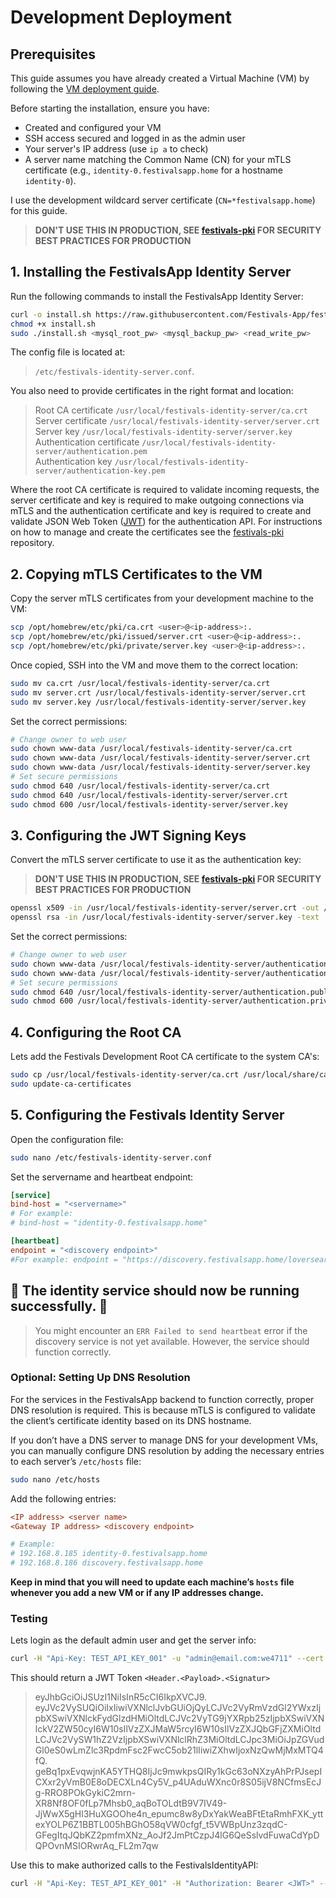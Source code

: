 # Development Deployment

## Prerequisites

This guide assumes you have already created a Virtual Machine (VM) by following the [VM deployment guide](https://github.com/Festivals-App/festivals-documentation/tree/main/deployment/vm-deployment).

Before starting the installation, ensure you have:

- Created and configured your VM
- SSH access secured and logged in as the admin user
- Your server's IP address (use `ip a` to check)
- A server name matching the Common Name (CN) for your mTLS certificate (e.g., `identity-0.festivalsapp.home` for a hostname `identity-0`).

I use the development wildcard server certificate (`CN=*festivalsapp.home`) for this guide.

  > **DON'T USE THIS IN PRODUCTION, SEE [festivals-pki](https://github.com/Festivals-App/festivals-pki) FOR SECURITY BEST PRACTICES FOR PRODUCTION**

## 1. Installing the FestivalsApp Identity Server

Run the following commands to install the FestivalsApp Identity Server:

```bash
curl -o install.sh https://raw.githubusercontent.com/Festivals-App/festivals-identity-server/master/operation/install.sh
chmod +x install.sh
sudo ./install.sh <mysql_root_pw> <mysql_backup_pw> <read_write_pw>
```

The config file is located at:

  > `/etc/festivals-identity-server.conf`.

You also need to provide certificates in the right format and location:

  > Root CA certificate           `/usr/local/festivals-identity-server/ca.crt`  
  > Server certificate            `/usr/local/festivals-identity-server/server.crt`  
  > Server key                    `/usr/local/festivals-identity-server/server.key`  
  > Authentication certificate    `/usr/local/festivals-identity-server/authentication.pem`  
  > Authentication key            `/usr/local/festivals-identity-server/authentication-key.pem`  

Where the root CA certificate is required to validate incoming requests, the server certificate and key is required to make outgoing connections via mTLS
and the authentication certificate and key is required to create and validate JSON Web Token ([JWT](https://de.wikipedia.org/wiki/JSON_Web_Token)) for the authentication API.
For instructions on how to manage and create the certificates see the [festivals-pki](https://github.com/Festivals-App/festivals-pki) repository.

## 2. Copying mTLS Certificates to the VM

Copy the server mTLS certificates from your development machine to the VM:

```bash
scp /opt/homebrew/etc/pki/ca.crt <user>@<ip-address>:.
scp /opt/homebrew/etc/pki/issued/server.crt <user>@<ip-address>:.
scp /opt/homebrew/etc/pki/private/server.key <user>@<ip-address>:.
```

Once copied, SSH into the VM and move them to the correct location:

```bash
sudo mv ca.crt /usr/local/festivals-identity-server/ca.crt
sudo mv server.crt /usr/local/festivals-identity-server/server.crt
sudo mv server.key /usr/local/festivals-identity-server/server.key
```

Set the correct permissions:

```bash
# Change owner to web user
sudo chown www-data /usr/local/festivals-identity-server/ca.crt
sudo chown www-data /usr/local/festivals-identity-server/server.crt
sudo chown www-data /usr/local/festivals-identity-server/server.key
# Set secure permissions
sudo chmod 640 /usr/local/festivals-identity-server/ca.crt
sudo chmod 640 /usr/local/festivals-identity-server/server.crt
sudo chmod 600 /usr/local/festivals-identity-server/server.key
```

## 3. Configuring the  JWT Signing Keys

Convert the mTLS server certificate to use it as the authentication key:

  > **DON'T USE THIS IN PRODUCTION, SEE [festivals-pki](https://github.com/Festivals-App/festivals-pki) FOR SECURITY BEST PRACTICES FOR PRODUCTION**

```bash
openssl x509 -in /usr/local/festivals-identity-server/server.crt -out /usr/local/festivals-identity-server/authentication.publickey.pem -outform PEM
openssl rsa -in /usr/local/festivals-identity-server/server.key -text | sudo tee /usr/local/festivals-identity-server/authentication.privatekey.pem
```

Set the correct permissions:

```bash
# Change owner to web user
sudo chown www-data /usr/local/festivals-identity-server/authentication.publickey.pem
sudo chown www-data /usr/local/festivals-identity-server/authentication.privatekey.pem
# Set secure permissions
sudo chmod 640 /usr/local/festivals-identity-server/authentication.publickey.pem
sudo chmod 600 /usr/local/festivals-identity-server/authentication.privatekey.pem
```

## 4. Configuring the Root CA

Lets add the Festivals Development Root CA certificate to the system CA's:

```bash
sudo cp /usr/local/festivals-identity-server/ca.crt /usr/local/share/ca-certificates/festivals-dev-ca.crt
sudo update-ca-certificates
```

## 5. Configuring the Festivals Identity Server

Open the configuration file:

```bash
sudo nano /etc/festivals-identity-server.conf
```

Set the servername and heartbeat endpoint:

```ini
[service]
bind-host = "<servername>"
# For example: 
# bind-host = "identity-0.festivalsapp.home"

[heartbeat]
endpoint = "<discovery endpoint>"
#For example: endpoint = "https://discovery.festivalsapp.home/loversear"
```

## **🚀 The identity service should now be running successfully. 🚀**

  > You might encounter an `ERR Failed to send heartbeat` error if the discovery service is not yet available. However, the service should function correctly.

### Optional: Setting Up DNS Resolution  

For the services in the FestivalsApp backend to function correctly, proper DNS resolution is required.
This is because mTLS is configured to validate the client’s certificate identity based on its DNS hostname.  

If you don’t have a DNS server to manage DNS for your development VMs, you can manually configure DNS resolution
by adding the necessary entries to each server’s `/etc/hosts` file:  

```bash
sudo nano /etc/hosts
```

Add the following entries:  

```ini
<IP address> <server name>  
<Gateway IP address> <discovery endpoint>  

# Example:  
# 192.168.8.185 identity-0.festivalsapp.home  
# 192.168.8.186 discovery.festivalsapp.home  
```

**Keep in mind that you will need to update each machine’s `hosts` file whenever you add a new VM or if any IP addresses change.**

### Testing

Lets login as the default admin user and get the server info:

```bash
curl -H "Api-Key: TEST_API_KEY_001" -u "admin@email.com:we4711" --cert /opt/homebrew/etc/pki/issued/api-client.crt --key /opt/homebrew/etc/pki/private/api-client.key --cacert /opt/homebrew/etc/pki/ca.crt https://identity-0.festivalsapp.home:22580/users/login
```

This should return a JWT Token `<Header.<Payload>.<Signatur>`

  > eyJhbGciOiJSUzI1NiIsInR5cCI6IkpXVCJ9.
  > eyJVc2VySUQiOiIxIiwiVXNlclJvbGUiOjQyLCJVc2VyRmVzdGl2YWxzIjpbXSwiVXNlckFydGlzdHMiOltdLCJVc2VyTG9jYXRpb25zIjpbXSwiVXNlckV2ZW50cyI6W10sIlVzZXJMaW5rcyI6W10sIlVzZXJQbGFjZXMiOltdLCJVc2VySW1hZ2VzIjpbXSwiVXNlclRhZ3MiOltdLCJpc3MiOiJpZGVudGl0eS0wLmZlc3RpdmFsc2FwcC5ob21lIiwiZXhwIjoxNzQwMjMxMTQ4fQ.
  > geBq1pxEvqwjnKA5YTHQ8IjJc9mwkpsQIRy1kGc63oNXzyAhPrPJsepICXxr2yVmB0E8oDECXLn4Cy5V_p4UAduWXnc0r8S05ijV8NCfmsEcJg-RRO8POkGykiC2mrn-XR8Nf8OF0fLp7Mhsb0_aqBoTOLdtB9V7IV49-JjWwX5gHl3HuXGOOhe4n_epumc8w8yDxYakWeaBFtEtaRmhFXK_yttexYOLP6Z1BBTL005hBGhO58qVW0cfgf_t5VWBpUnz3zqdC-GFegItqJQbKZ2pmfmXNz_AoJf2JmPtCzpJ4lG6QeSslvdFuwaCdYpDQPOvnMSIORwrAq_FL2m7qw

Use this to make authorized calls to the FestivalsIdentityAPI:

```bash
curl -H "Api-Key: TEST_API_KEY_001" -H "Authorization: Bearer <JWT>" --cert /opt/homebrew/etc/pki/issued/api-client.crt --key /opt/homebrew/etc/pki/private/api-client.key --cacert /opt/homebrew/etc/pki/ca.crt https://identity-0.festivalsapp.home:22580/info
```
